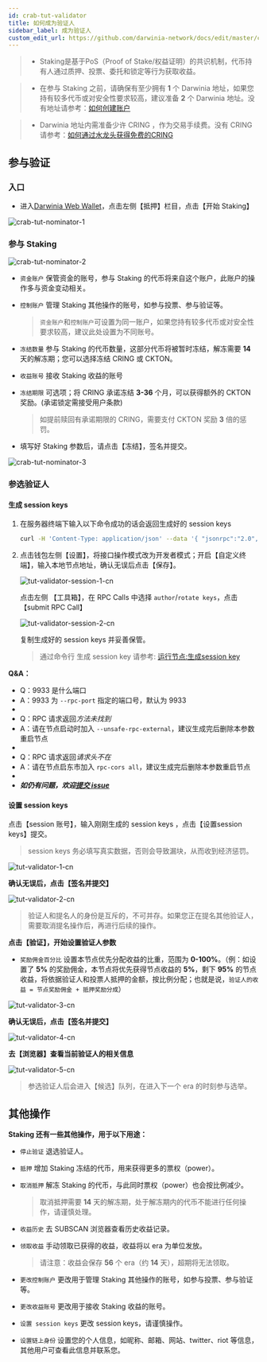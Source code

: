 ```yaml
---
id: crab-tut-validator
title: 如何成为验证人
sidebar_label: 成为验证人
custom_edit_url: https://github.com/darwinia-network/docs/edit/master/content/zh-CN/crab-tut-validator.md
---
```

> - Staking是基于PoS（Proof of Stake/权益证明）的共识机制，代币持有人通过质押、投票、委托和锁定等行为获取收益。

> - 在参与 Staking 之前，请确保有至少拥有 **1** 个 Darwinia 地址，如果您持有较多代币或对安全性要求较高，建议准备 **2** 个 Darwinia 地址。没有地址请参考：[如何创建账户](https://docs.darwinia.network/docs/zh-CN/crab-tut-create-account)

> - Darwinia 地址内需准备少许 CRING ，作为交易手续费。没有 CRING 请参考：[如何通过水龙头获得免费的CRING](https://docs.darwinia.network/docs/zh-CN/crab-tut-claim-cring)

## 参与验证

### 入口

- 进入[Darwinia Web Wallet](http://apps.darwinia.network/)，点击左侧【抵押】栏目，点击【开始 Staking】

![crab-tut-nominator-1](assets/crab-tut-nominator-1.png)


### 参与 Staking  

![crab-tut-nominator-2](assets/crab-tut-nominator-2.png)

- `资金账户` 保管资金的账号，参与 Staking 的代币将来自这个账户，此账户的操作多与资金变动相关。
- `控制账户` 管理 Staking 其他操作的账号，如参与投票、参与验证等。
  
  > `资金账户`和`控制账户`可设置为同一账户，如果您持有较多代币或对安全性要求较高，建议此处设置为不同账号。  

- `冻结数量` 参与 Staking 的代币数量，这部分代币将被暂时冻结，解冻需要 **14** 天的解冻期；您可以选择冻结 CRING 或 CKTON。
- `收益账号` 接收 Staking 收益的账号
- `冻结期限` 可选项；将 CRING 承诺冻结 **3-36** 个月，可以获得额外的 CKTON 奖励。(承诺锁定需接受用户条款)
  
  > 如提前赎回有承诺期限的 CRING，需要支付 CKTON 奖励 **3** 倍的惩罚。

- 填写好 Staking 参数后，请点击【冻结】，签名并提交。  

![crab-tut-nominator-3](assets/crab-tut-nominator-3.png)

### 参选验证人

#### 生成 session keys

1. 在服务器终端下输入以下命令成功的话会返回生成好的 session keys
	```sh
	curl -H 'Content-Type: application/json' --data '{ "jsonrpc":"2.0", "method":"author_rotateKeys", "id":1 }' 	http://localhost:9933
	```

2. 点击钱包左侧【设置】，将接口操作模式改为开发者模式；开启【自定义终端】，输入本地节点地址，确认无误后点击【保存】。

	![tut-validator-session-1-cn](assets/tut-validator-session-1-cn.png)

	点击左侧 【工具箱】，在 RPC Calls 中选择 `author`/`rotate keys`，点击【submit RPC Call】

	![tut-validator-session-2-cn](assets/tut-validator-session-2-cn.png)

	复制生成好的 session keys 并妥善保管。

	> 通过命令行 生成 session key 请参考: [运行节点:生成session key](https://docs.darwinia.network/docs/zh-CN/crab-tut-node#%E7%94%9F%E6%88%90session-key)

**Q&A：**
- Q：9933 是什么端口
- A：9933 为 `--rpc-port` 指定的端口号，默认为 9933
-
- Q：RPC 请求返回*方法未找到*
- A：请在节点启动时加入 `--unsafe-rpc-external`，建议生成完后删除本参数重启节点
-
- Q：RPC 请求返回*请求头不在*
- A：请在节点启东市加入 `rpc-cors all`，建议生成完后删除本参数重启节点
-
- ***如仍有问题，欢迎[提交 issue]("https://github.com/darwinia-network/darwinia/issues/new")***

#### 设置 session keys

点击【session 账号】，输入刚刚生成的 session keys ，点击【设置session keys】提交。
> session keys 务必填写真实数据，否则会导致漏块，从而收到经济惩罚。
   
![tut-validator-1-cn](assets/tut-validator-1-cn.png)

**确认无误后，点击【签名并提交】** 

![tut-validator-2-cn](assets/tut-validator-2-cn.png)
> 验证人和提名人的身份是互斥的，不可并存。如果您正在提名其他验证人，需要取消提名操作后，再进行后续的操作。

**点击【验证】，开始设置验证人参数**

- `奖励佣金百分比` 设置本节点优先分配收益的比重，范围为 **0-100%**。（例：如设置了 **5%** 的奖励佣金，本节点将优先获得节点收益的 **5%**，剩下 **95%** 的节点收益，将依据验证人和投票人抵押的金额，按比例分配；也就是说，`验证人的收益 = 节点奖励佣金 + 抵押奖励分成`）

![tut-validator-3-cn](assets/tut-validator-3-cn.png)

**确认无误后，点击【签名并提交】**

![tut-validator-4-cn](assets/tut-validator-4-cn.png)

**去【浏览器】查看当前验证人的相关信息**
  
![tut-validator-5-cn](assets/tut-validator-5-cn.png)
> 参选验证人后会进入【候选】队列，在进入下一个 era 的时刻参与选举。

## 其他操作

**Staking 还有一些其他操作，用于以下用途：**

- `停止验证` 退选验证人。
- `抵押`  增加 Staking 冻结的代币，用来获得更多的票权（power）。
- `取消抵押` 解冻 Staking 的代币，与此同时票权（power）也会按比例减少。

  > 取消抵押需要 **14** 天的解冻期，处于解冻期内的代币不能进行任何操作，请谨慎处理。

- `收益历史` 去 SUBSCAN 浏览器查看历史收益记录。
- `领取收益` 手动领取已获得的收益，收益将以 era 为单位发放。

  > 请注意：收益会保存 **56** 个 era（约 **14** 天），超期将无法领取。
                                     
- `更改控制账户` 更改用于管理 Staking 其他操作的账号，如参与投票、参与验证等。
- `更改收益账号` 更改用于接收 Staking 收益的账号。
- `设置 session keys` 更改 session keys，请谨慎操作。
- `设置链上身份` 设置您的个人信息，如昵称、邮箱、网站、twitter、riot 等信息，其他用户可查看此信息并联系您。

